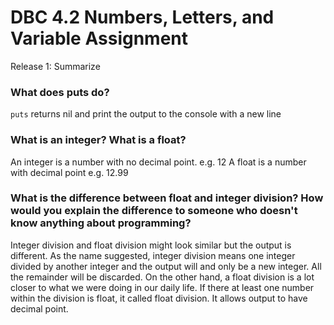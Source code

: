 # DBC 4.2 Numbers, Letters, and Variable Assignment

Release 1: Summarize


### What does puts do?

```puts``` returns nil and print the output to the console with a new line


### What is an integer? What is a float?

An integer is a number with no decimal point. e.g. 12
A float is a number with decimal point e.g. 12.99


### What is the difference between float and integer division? How would you explain the difference to someone who doesn't know anything about programming?

Integer division and float division might look similar but the output is different. As the name suggested, integer division means one integer divided by another integer and the output will and only be a new integer. All the remainder will be discarded. On the other hand, a float division is a lot closer to what we were doing in our daily life. If there at least one number within the division is float, it called float division. It allows output to have decimal point.